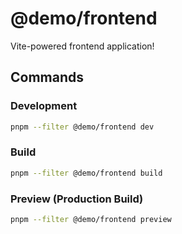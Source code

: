 # @demo/frontend

Vite-powered frontend application!

## Commands

### Development
```bash
pnpm --filter @demo/frontend dev
```

### Build
```bash
pnpm --filter @demo/frontend build
```

### Preview (Production Build)
```bash
pnpm --filter @demo/frontend preview
```
